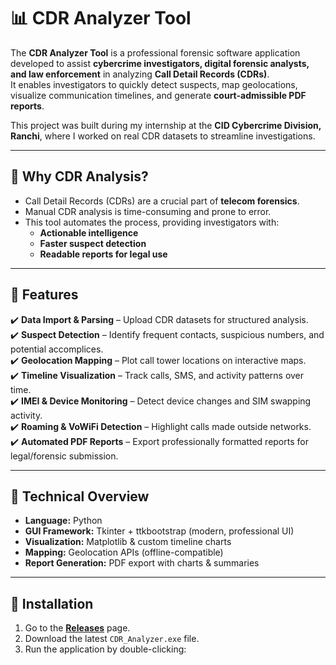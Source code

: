 # 📊 CDR Analyzer Tool

The **CDR Analyzer Tool** is a professional forensic software application developed to assist **cybercrime investigators, digital forensic analysts, and law enforcement** in analyzing **Call Detail Records (CDRs)**.  
It enables investigators to quickly detect suspects, map geolocations, visualize communication timelines, and generate **court-admissible PDF reports**.

This project was built during my internship at the **CID Cybercrime Division, Ranchi**, where I worked on real CDR datasets to streamline investigations.  

---

## 🔹 Why CDR Analysis?
- Call Detail Records (CDRs) are a crucial part of **telecom forensics**.  
- Manual CDR analysis is time-consuming and prone to error.  
- This tool automates the process, providing investigators with:  
  - **Actionable intelligence**  
  - **Faster suspect detection**  
  - **Readable reports for legal use**  

---

## 🔹 Features
✔️ **Data Import & Parsing** – Upload CDR datasets for structured analysis.  
✔️ **Suspect Detection** – Identify frequent contacts, suspicious numbers, and potential accomplices.  
✔️ **Geolocation Mapping** – Plot call tower locations on interactive maps.  
✔️ **Timeline Visualization** – Track calls, SMS, and activity patterns over time.  
✔️ **IMEI & Device Monitoring** – Detect device changes and SIM swapping activity.  
✔️ **Roaming & VoWiFi Detection** – Highlight calls made outside networks.  
✔️ **Automated PDF Reports** – Export professionally formatted reports for legal/forensic submission.  

---

## 🔹 Technical Overview
- **Language:** Python  
- **GUI Framework:** Tkinter + ttkbootstrap (modern, professional UI)  
- **Visualization:** Matplotlib & custom timeline charts  
- **Mapping:** Geolocation APIs (offline-compatible)  
- **Report Generation:** PDF export with charts & summaries  

---

## 🔹 Installation
1. Go to the **[Releases](https://github.com/SV-cyber/CDR-Analyzer/releases)** page.  
2. Download the latest `CDR_Analyzer.exe` file.  
3. Run the application by double-clicking:  


